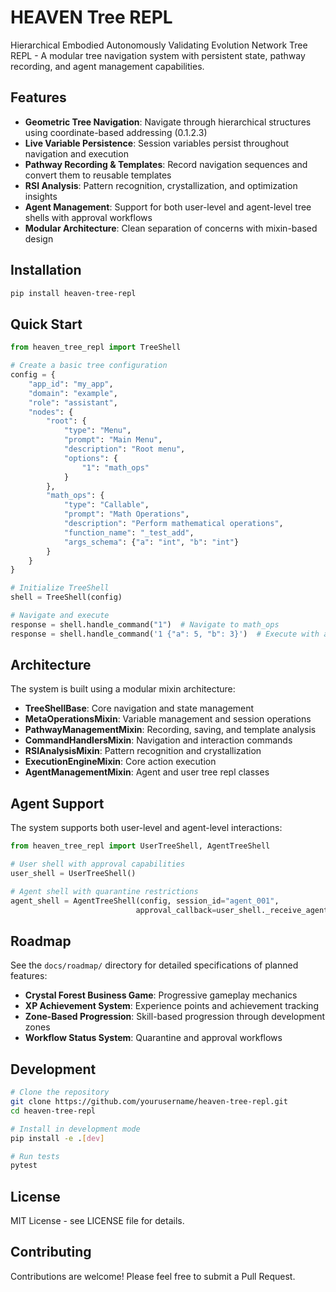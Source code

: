 # HEAVEN Tree REPL

Hierarchical Embodied Autonomously Validating Evolution Network Tree REPL - A modular tree navigation system with persistent state, pathway recording, and agent management capabilities.

## Features

- **Geometric Tree Navigation**: Navigate through hierarchical structures using coordinate-based addressing (0.1.2.3)
- **Live Variable Persistence**: Session variables persist throughout navigation and execution
- **Pathway Recording & Templates**: Record navigation sequences and convert them to reusable templates
- **RSI Analysis**: Pattern recognition, crystallization, and optimization insights
- **Agent Management**: Support for both user-level and agent-level tree shells with approval workflows
- **Modular Architecture**: Clean separation of concerns with mixin-based design

## Installation

```bash
pip install heaven-tree-repl
```

## Quick Start

```python
from heaven_tree_repl import TreeShell

# Create a basic tree configuration
config = {
    "app_id": "my_app",
    "domain": "example",
    "role": "assistant",
    "nodes": {
        "root": {
            "type": "Menu",
            "prompt": "Main Menu",
            "description": "Root menu",
            "options": {
                "1": "math_ops"
            }
        },
        "math_ops": {
            "type": "Callable",
            "prompt": "Math Operations",
            "description": "Perform mathematical operations",
            "function_name": "_test_add",
            "args_schema": {"a": "int", "b": "int"}
        }
    }
}

# Initialize TreeShell
shell = TreeShell(config)

# Navigate and execute
response = shell.handle_command("1")  # Navigate to math_ops
response = shell.handle_command('1 {"a": 5, "b": 3}')  # Execute with args
```

## Architecture

The system is built using a modular mixin architecture:

- **TreeShellBase**: Core navigation and state management
- **MetaOperationsMixin**: Variable management and session operations
- **PathwayManagementMixin**: Recording, saving, and template analysis
- **CommandHandlersMixin**: Navigation and interaction commands
- **RSIAnalysisMixin**: Pattern recognition and crystallization
- **ExecutionEngineMixin**: Core action execution
- **AgentManagementMixin**: Agent and user tree repl classes

## Agent Support

The system supports both user-level and agent-level interactions:

```python
from heaven_tree_repl import UserTreeShell, AgentTreeShell

# User shell with approval capabilities
user_shell = UserTreeShell()

# Agent shell with quarantine restrictions
agent_shell = AgentTreeShell(config, session_id="agent_001", 
                            approval_callback=user_shell._receive_agent_approval_request)
```

## Roadmap

See the `docs/roadmap/` directory for detailed specifications of planned features:

- **Crystal Forest Business Game**: Progressive gameplay mechanics
- **XP Achievement System**: Experience points and achievement tracking
- **Zone-Based Progression**: Skill-based progression through development zones
- **Workflow Status System**: Quarantine and approval workflows

## Development

```bash
# Clone the repository
git clone https://github.com/yourusername/heaven-tree-repl.git
cd heaven-tree-repl

# Install in development mode
pip install -e .[dev]

# Run tests
pytest
```

## License

MIT License - see LICENSE file for details.

## Contributing

Contributions are welcome! Please feel free to submit a Pull Request.